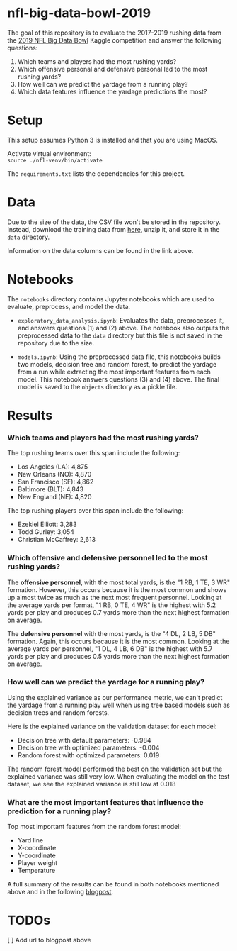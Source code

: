 # nfl-big-data-bowl-2019

The goal of this repository is to evaluate the 2017-2019 rushing data from the 
[2019 NFL 
Big Data Bowl](https://www.kaggle.com/c/nfl-big-data-bowl-2020/overview) 
Kaggle competition and answer the following questions:

1. Which teams and players had the most rushing yards?
2. Which offensive personal and defensive personal led to the most rushing 
yards?
3. How well can we predict the yardage from a running play?
4. Which data features influence the yardage predictions the most?

# Setup

This setup assumes Python 3 is installed and that you are using MacOS.

Activate virtual environment:  
`source ./nfl-venv/bin/activate`

The `requirements.txt` lists the dependencies for this project.

# Data

Due to the size of the data, the CSV file won't be stored in the repository. 
Instead, download the training data from 
[here](https://www.kaggle.com/c/nfl-big-data-bowl-2020/data), unzip it, 
and store it in the `data` directory.

Information on the data columns can be found in the link above.

# Notebooks

The `notebooks` directory contains Jupyter notebooks which are used to 
evaluate, preprocess, and model the data.

* `exploratory_data_analysis.ipynb`: Evaluates the data, preprocesses it, 
and answers questions (1) and (2) above. The notebook also outputs the 
preprocessed data to the `data` directory but this file is not saved in the 
repository due to the size.

* `models.ipynb`: Using the preprocessed data file, this notebooks builds two 
models, decision tree and random forest, to predict the yardage from a run 
while extracting the most important features from each model. 
This notebook answers questions (3) and (4) above. The final model is saved 
to the `objects` directory as a pickle file.

# Results

### Which teams and players had the most rushing yards?
The top rushing teams over this span include the following:
* Los Angeles (LA): 4,875
* New Orleans (NO): 4,870
* San Francisco (SF): 4,862
* Baltimore (BLT): 4,843
* New England (NE): 4,820

The top rushing players over this span include the following:
* Ezekiel Elliott: 3,283 
* Todd Gurley: 3,054 
* Christian McCaffrey: 2,613

### Which offensive and defensive personnel led to the most rushing yards?
The **offensive personnel**, with the most total yards, is the "1 RB, 1 TE, 3 WR" 
formation. However, this occurs because it is the most common and shows up 
almost twice as much as the next most frequent personnel. Looking at the 
average yards per format, "1 RB, 0 TE, 4 WR" is the highest with 5.2 yards 
per play and produces 0.7 yards more than the next highest formation on 
average. 

The **defensive personnel** with the most yards, is the "4 DL, 2 LB, 5 DB" 
formation. Again, this occurs because it is the most common. Looking at the 
average yards per personnel, "1 DL, 4 LB, 6 DB" is the highest with 5.7 yards 
per play and produces 0.5 yards more than the next highest formation on 
average. 

### How well can we predict the yardage for a running play?
Using the explained variance as our performance metric, we can't predict the 
yardage from a running play well when using tree based models such as 
decision trees and random forests. 

Here is the explained variance on the validation dataset for each model:  
* Decision tree with default parameters: -0.984
* Decision tree with optimized parameters: -0.004
* Random forest with optimized parameters: 0.019

The random forest model performed the best on the validation set but the 
explained variance was still very low. When evaluating the model on the test 
dataset, we see the explained variance is still low at 0.018

### What are the most important features that influence the prediction for a running play?
Top most important features from the random forest model:
* Yard line
* X-coordinate
* Y-coordinate
* Player weight
* Temperature

A full summary of the results can be found in both notebooks mentioned above 
and in the following [blogpost]().

# TODOs
[ ] Add url to blogpost above